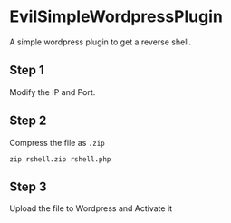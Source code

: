 # EvilSimpleWordpressPlugin
A simple wordpress plugin to get a reverse shell.

## Step 1
Modify the IP and Port.

## Step 2
Compress the file as `.zip`

````
zip rshell.zip rshell.php
````

## Step 3
Upload the file to Wordpress and Activate it
